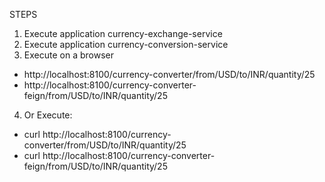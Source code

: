 STEPS

1. Execute application currency-exchange-service
2. Execute application currency-conversion-service
3. Execute on a browser
* http://localhost:8100/currency-converter/from/USD/to/INR/quantity/25
* http://localhost:8100/currency-converter-feign/from/USD/to/INR/quantity/25
4. Or Execute:
* curl  http://localhost:8100/currency-converter/from/USD/to/INR/quantity/25
* curl  http://localhost:8100/currency-converter-feign/from/USD/to/INR/quantity/25



